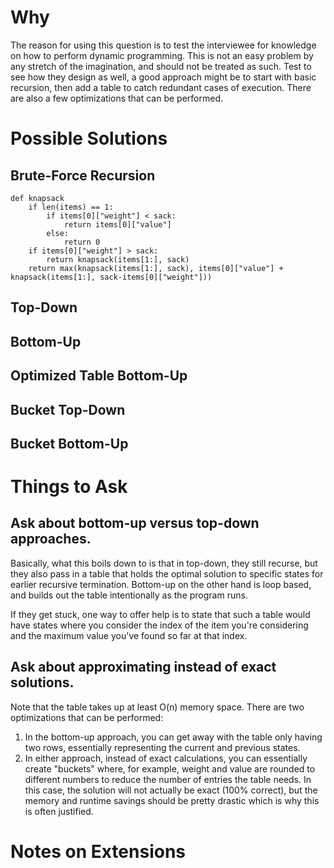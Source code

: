 # Why
The reason for using this question is to test the interviewee for knowledge on how to perform dynamic programming.  This is not an easy problem by any stretch of the imagination, and should not be treated as such.  Test to see how they design as well, a good approach might be to start with basic recursion, then add a table to catch redundant cases of execution.  There are also a few optimizations that can be performed.


# Possible Solutions
## Brute-Force Recursion
```
def knapsack
    if len(items) == 1:
        if items[0]["weight"] < sack:
            return items[0]["value"]
        else:
            return 0
    if items[0]["weight"] > sack:
        return knapsack(items[1:], sack)
    return max(knapsack(items[1:], sack), items[0]["value"] + knapsack(items[1:], sack-items[0]["weight"]))
```

## Top-Down


## Bottom-Up


## Optimized Table Bottom-Up


## Bucket Top-Down


## Bucket Bottom-Up



# Things to Ask
## Ask about bottom-up versus top-down approaches.
Basically, what this boils down to is that in top-down, they still recurse, but they also pass in a table that holds the optimal solution to specific states for earlier recursive termination.  Bottom-up on the other hand is loop based, and builds out the table intentionally as the program runs.

If they get stuck, one way to offer help is to state that such a table would have states where you consider the index of the item you're considering and the maximum value you've found so far at that index.

## Ask about approximating instead of exact solutions.
Note that the table takes up at least O(n) memory space.  There are two optimizations that can be performed:
1. In the bottom-up approach, you can get away with the table only having two rows, essentially representing the current and previous states.
2. In either approach, instead of exact calculations, you can essentially create "buckets" where, for example, weight and value are rounded to different numbers to reduce the number of entries the table needs.  In this case, the solution will not actually be exact (100% correct), but the memory and runtime savings should be pretty drastic which is why this is often justified.

# Notes on Extensions
